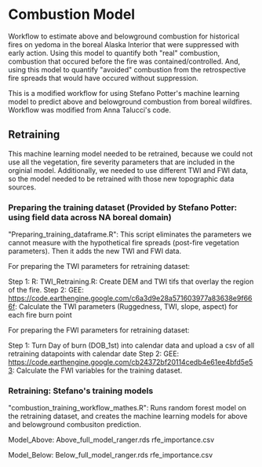 # Combustion Model

Workflow to estimate above and belowground combustion for historical fires on yedoma in the boreal Alaska Interior that were suppressed with early action. 
Using this model to quantify both "real" combustion, combustion that occured before the fire was contained/controlled. 
And, using this model to quantify "avoided" combustion from the retrospective fire spreads that would have occured without suppression. 

This is a modified workflow for using Stefano Potter's machine learning model to predict above and belowground combustion from boreal wildfires. 
Workflow was modified from Anna Talucci's code. 






## Retraining 

This machine learning model needed to be retrained, because we could not use all the vegetation, fire severity parameters that are included in the orginial model. Additionally, we needed to use different TWI and FWI data, so the model 
needed to be retrained with those new topographic data sources. 

### Preparing the training dataset (Provided by Stefano Potter: using field data across NA boreal domain)
"Preparing_training_dataframe.R": This script eliminates the parameters we cannot measure with the hypothetical fire spreads (post-fire vegetation parameters). Then it adds the new TWI and FWI data. 

For preparing the TWI parameters for retraining dataset: 

  Step 1: R: TWI_Retraining.R: Create DEM and TWI tifs that overlay the region of the fire. 
  Step 2: GEE: https://code.earthengine.google.com/c6a3d9e28a571603977a83638e9f666f: Calculate the TWI parameters (Ruggedness, TWI, slope, aspect) for each fire burn point 

For preparing the FWI parameters for retraining dataset: 

  Step 1: Turn Day of burn (DOB_1st) into calendar data and upload a csv of all retraining datapoints with calendar date 
  Step 2: GEE: https://code.earthengine.google.com/cb24372bf20114cedb4e61ee4bfd5e53: Calculate the FWI variables for the training dataset. 

### Retraining: Stefano's training models 
"combustion_training_workflow_mathes.R": Runs random forest model on the retraining dataset, and creates the machine learning models for above and belowground combusiton prediction.  

   Model_Above: Above_full_model_ranger.rds
                  rfe_importance.csv
                  
   Model_Below: Below_full_model_ranger.rds
                  rfe_importance.csv           
        


